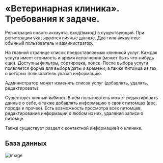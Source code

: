# «Ветеринарная клиника». Требования к задаче.
Регистрация нового аккаунта, вход(выход) в существующий. При регистрации указываются личные данные. Два типа аккаунтов: обычный пользователь и администратор. 

На главной странице список предоставляемых клиникой услуг. Каждая услуга имеет стоимость и время исполнения (может быть что-нибудь еще). Доступны фильтры, сортировка, поиск. После выбора услуги появляется форма для выбора даты и времени, а также питомца из тех, о которых пользователь указал информацию. 

Администратор может изменять список услуг (добавлять, удалять, редактировать). 

Существует личный кабинет. В нём пользователь может редактировать данные о себе, а также добавлять информацию о своих питомцах (вес, порода и прочее). 
Есть возможность просмотра всех питомцев, редактирования информации о любом из них, удаления записи о питомце. 

Также существует раздел с контактной информацией о клинике.

## База данных
![image](https://user-images.githubusercontent.com/102964885/198693898-119c9b58-744e-4928-b7ea-0828e87ae01a.png)


